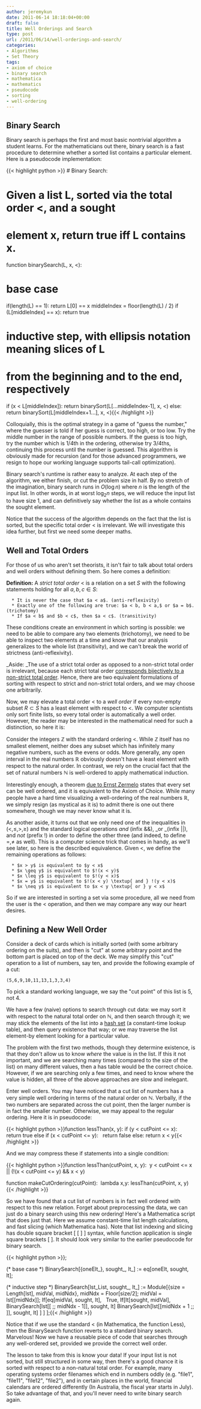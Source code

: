 ```yaml
---
author: jeremykun
date: 2011-06-14 18:18:04+00:00
draft: false
title: Well Orderings and Search
type: post
url: /2011/06/14/well-orderings-and-search/
categories:
- Algorithms
- Set Theory
tags:
- axiom of choice
- binary search
- mathematica
- mathematics
- pseudocode
- sorting
- well-ordering
---
```


## Binary Search

Binary search is perhaps the first and most basic nontrivial algorithm a student learns. For the mathematicians out there, binary search is a fast procedure to determine whether a sorted list contains a particular element. Here is a pseudocode implementation:

{{< highlight python >}}
# Binary Search:
# Given a list L, sorted via the total order <, and a sought
# element x, return true iff L contains x.

function binarySearch(L, x, <):
   # base case
   if(length(L) == 1):
      return L[0] == x
   middleIndex = floor(length(L) / 2)
   if (L[middleIndex] == x):
      return true

   # inductive step, with ellipsis notation meaning slices of L
   # from the beginning and to the end, respectively
   if (x < L[middleIndex]):
      return binarySort(L[...middleIndex-1], x, <)
   else:
      return binarySort(L[middleIndex+1...], x, <){{< /highlight >}}

Colloquially, this is the optimal strategy in a game of "guess the number," where the guesser is told if her guess is correct, too high, or too low. Try the middle number in the range of possible numbers. If the guess is too high, try the number which is 1/4th in the ordering, otherwise try 3/4ths, continuing this process until the number is guessed. This algorithm is obviously made for recursion (and for those advanced programmers, we resign to hope our working language supports tail-call optimization).

Binary search's runtime is rather easy to analyze. At each step of the algorithm, we either finish, or cut the problem size in half. By no stretch of the imagination, binary search runs in $O(\log n)$ where $n$ is the length of the input list. In other words, in at worst $\log_2 n$ steps, we will reduce the input list to have size 1, and can definitively say whether the list as a whole contains the sought element.

Notice that the success of the algorithm depends on the fact that the list is sorted, but the specific total order $<$ is irrelevant. We will investigate this idea further, but first we need some deeper maths.

## Well and Total Orders

For those of us who aren't set theorists, it isn't fair to talk about total orders and well orders without defining them. So here comes a definition:

**Definition:** A _strict total order_ $<$ is a relation on a set $S$ with the following statements holding for all $a, b, c \in S$:

	  * It is never the case that $a < a$. (anti-reflexivity)
	  * Exactly one of the following are true: $a < b, b < a,$ or $a = b$. (trichotomy)
	  * If $a < b$ and $b < c$, then $a < c$. (transitivity)

These conditions create an environment in which sorting is possible: we need to be able to compare any two elements (trichotomy), we need to be able to inspect two elements at a time and know that our analysis generalizes to the whole list (transitivity), and we can't break the world of strictness (anti-reflexivity).

_Aside: _The use of a strict total order as opposed to a non-strict total order is irrelevant, because each strict total order [corresponds bijectively to a non-strict total order](http://en.wikipedia.org/wiki/Total_order#Strict_total_order). Hence, there are two equivalent formulations of sorting with respect to strict and non-strict total orders, and we may choose one arbitrarily.

Now, we may elevate a total order $<$ to a _well order_ if every non-empty subset $R \subset S$ has a least element with respect to $<$. We computer scientists only sort finite lists, so every total order is automatically a well order. However, the reader may be interested in the mathematical need for such a distinction, so here it is:

Consider the integers $\mathbb{Z}$ with the standard ordering $<$. While $\mathbb{Z}$ itself has no smallest element, neither does any subset which has infinitely many negative numbers, such as the evens or odds. More generally, any open interval in the real numbers $\mathbb{R}$ obviously doesn't have a least element with respect to the natural order. In contrast, we rely on the crucial fact that the set of natural numbers $\mathbb{N}$ is well-ordered to apply mathematical induction.

Interestingly enough, a theorem [due to Ernst Zermelo](http://en.wikipedia.org/wiki/Well-ordering_theorem) states that every set can be well ordered, and it is equivalent to the Axiom of Choice. While many people have a hard time visualizing a well-ordering of the real numbers $\mathbb{R}$, we simply resign (as mystical as it is) to admit there is one out there somewhere, though we may never know what it is.

As another aside, it turns out that we only need one of the inequalities in $(<, \leq, >, \geq)$ and the standard logical operations _and_ (infix &&), _or _(infix ||), and _not_ (prefix !) in order to define the other three (and indeed, to define $=, \neq$ as well). This is a computer science trick that comes in handy, as we'll see later, so here is the described equivalence. Given $<$, we define the remaining operations as follows:

	  * $x > y$ is equivalent to $y < x$
	  * $x \geq y$ is equivalent to $!(x < y)$
	  * $x \leq y$ is equivalent to $!(y < x)$
	  * $x = y$ is equivalent to $!(x < y) \textup{ and } !(y < x)$
	  * $x \neq y$ is equivalent to $x < y \textup{ or } y < x$

So if we are interested in sorting a set via some procedure, all we need from the user is the $<$ operation, and then we may compare any way our heart desires.

## Defining a New Well Order

Consider a deck of cards which is initially sorted (with some arbitrary ordering on the suits), and then is "cut" at some arbitrary point and the bottom part is placed on top of the deck. We may simplify this "cut" operation to a list of numbers, say ten, and provide the following example of a cut:

    
    (5,6,9,10,11,13,1,3,3,4)

To pick a standard working language, we say the "cut point" of this list is 5, not 4.

We have a few (naive) options to search through cut data: we may sort it with respect to the natural total order on $\mathbb{N}$, and then search through it; we may stick the elements of the list into a [hash set](http://en.wikipedia.org/wiki/Hash_table) (a constant-time lookup table), and then query existence that way; or we may traverse the list element-by element looking for a particular value.

The problem with the first two methods, though they determine existence, is that they don't allow us to know _where_ the value is in the list. If this it not important, and we are searching many times (compared to the size of the list) on many different values, then a has table would be the correct choice. However, if we are searching only a few times, and need to know where the value is hidden, all three of the above approaches are slow and inelegant.

Enter well orders. You may have noticed that a cut list of numbers has a very simple well ordering in terms of the natural order on $\mathbb{N}$. Verbally, if the two numbers are separated across the cut point, then the larger number is in fact the smaller number. Otherwise, we may appeal to the regular ordering. Here it is in pseudocode:

{{< highlight python >}}function lessThan(x, y):
   if (y < cutPoint <= x):
      return true
   else if (x < cutPoint <= y):
      return false
   else:
      return x < y{{< /highlight >}}

And we may compress these if statements into a single condition:

{{< highlight python >}}function lessThan(cutPoint, x, y): 
   y < cutPoint <= x || (!(x < cutPoint <= y) && x < y)

function makeCutOrdering(cutPoint): 
   lambda x,y: lessThan(cutPoint, x, y){{< /highlight >}}

So we have found that a cut list of numbers is in fact well ordered with respect to this new relation. Forget about preprocessing the data, we can just do a binary search using this new ordering! Here's a Mathematica script that does just that. Here we assume constant-time list length calculations, and fast slicing (which Mathematica has). Note that list indexing and slicing has double square bracket [ [ ] ] syntax, while function application is single square brackets [ ]. It should look very similar to the earlier pseudocode for binary search.

{{< highlight python >}};

(* base case *)
BinarySearch[{oneElt_}, sought_, lt_] := eq[oneElt, sought, lt];

(* inductive step *)
BinarySearch[lst_List, sought_, lt_] :=
   Module[{size = Length[lst], midVal, midNdx},
      midNdx = Floor[size/2];
      midVal = lst[[midNdx]];
      If[eq[midVal, sought, lt],
         True,
         If[lt[sought, midVal],
            BinarySearch[lst[[ ;; midNdx - 1]], sought, lt]
            BinarySearch[lst[[midNdx + 1 ;; ]], sought, lt]
         ]
      ]
   ];{{< /highlight >}}

Notice that if we use the standard $<$ (in Mathematica, the function Less), then the BinarySearch function reverts to a standard binary search. Marvelous! Now we have a reusable piece of code that searches through any well-ordered set, provided we provide the correct well order.

The lesson to take from this is know your data! If your input list is not sorted, but still structured in some way, then there's a good chance it is sorted with respect to a non-natural total order. For example, many operating systems order filenames which end in numbers oddly (e.g. "file1", "file11", "file12", "file2"), and in certain places in the world, financial calendars are ordered differently (In Australia, the fiscal year starts in July). So take advantage of that, and you'll never need to write binary search again.
